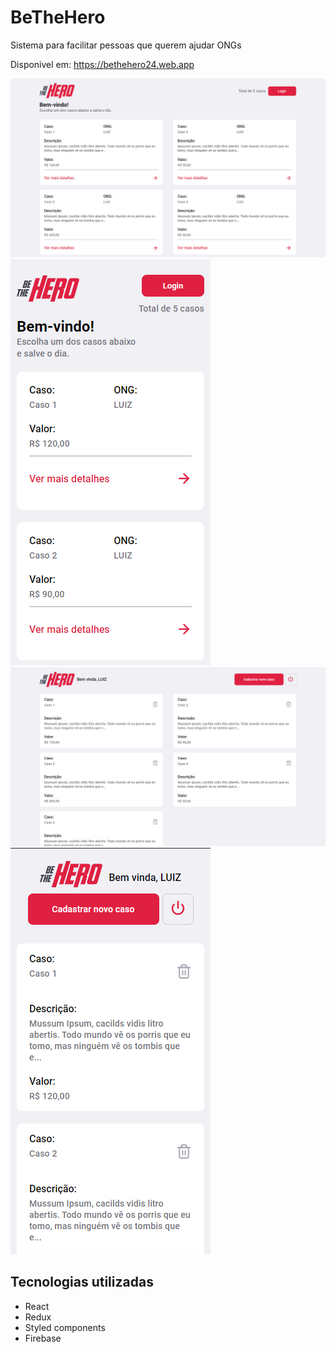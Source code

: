 # BeTheHero
 Sistema para facilitar pessoas que querem ajudar ONGs

Disponivel em: https://bethehero24.web.app

![](img1.png)
![](img2.png)
![](img3.png)
![](img4.png)

## Tecnologias utilizadas

- React
- Redux
- Styled components
- Firebase
